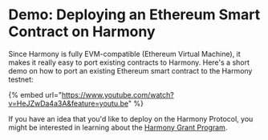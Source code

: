 # Demo: Deploying an Ethereum Smart Contract on Harmony

Since Harmony is fully EVM-compatible \(Ethereum Virtual Machine\), it makes it really easy to port existing contracts to Harmony. Here's a short demo on how to port an existing Ethereum smart contract to the Harmony testnet:

{% embed url="https://www.youtube.com/watch?v=HeJZwDa4a3A&feature=youtu.be" %}

If you have an idea that you'd like to deploy on the Harmony Protocol, you might be interested in learning about the [Harmony Grant Program](https://docs.harmony.one/home/developers/grant-proposals).

